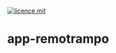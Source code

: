 [![licence mit](https://img.shields.io/github/license/renankanu/gather-pets)](https://github.com/renankanu/gather-pets/blob/master/LICENSE)
# app-remotrampo
